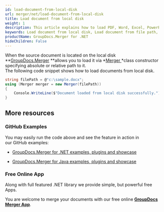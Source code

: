 ```yaml
---
id: load-document-from-local-disk
url: merger/net/load-document-from-local-disk
title: Load document from local disk
weight: 1
description: This article explains how to load PDF, Word, Excel, PowerPoint documents from local disk when using GroupDocs.Merger for .NET.
keywords: Load document from local disk, Load document from file path, Load document with GroupDocs.Merger
productName: GroupDocs.Merger for .NET
hideChildren: False
---
```

When the source document is located on the local disk **[GroupDocs.Merger](https://products.groupdocs.com/merger/net) **allows you to load it via *[Merger ](https://apireference.groupdocs.com/net/merger/groupdocs.merger/merger)*class constructor specifying absolute or relative path to it.  
The following code snippet shows how to load documents from local disk.

```csharp
string filePath = @"c:\sample.docx";
using (Merger merger = new Merger(filePath))
{
	Console.WriteLine($"Document loaded from local disk successfully.");
}
```

## More resources

### GitHub Examples 

You may easily run the code above and see the feature in action in our GitHub examples:

*   [GroupDocs.Merger for .NET examples, plugins and showcase](https://github.com/groupdocs-merger/GroupDocs.Merger-for-.NET)
    
*   [GroupDocs.Merger for Java examples, plugins and showcase](https://github.com/groupdocs-merger/GroupDocs.Merger-for-Java)
    

### Free Online App 

Along with full featured .NET library we provide simple, but powerful free Apps.

You are welcome to merge your documents with our free online **[GroupDocs Merger App](https://products.groupdocs.app/merger)**.
